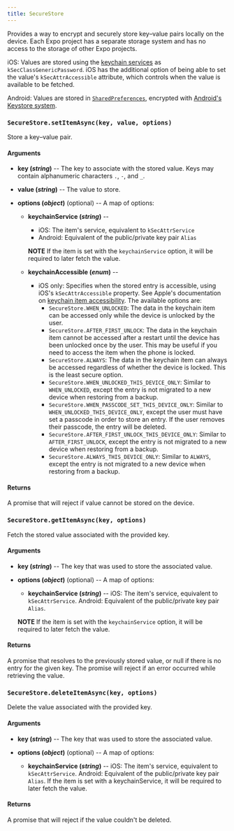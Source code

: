 ```yaml
---
title: SecureStore
---
```


Provides a way to encrypt and securely store key–value pairs locally on the device. Each Expo project has a separate storage system and has no access to the storage of other Expo projects. 

iOS: Values are stored using the [keychain services](https://developer.apple.com/documentation/security/keychain_services) as `kSecClassGenericPassword`. iOS has the additional option of being able to set the value's `kSecAttrAccessible` attribute, which controls when the value is available to be fetched.

Android: Values are stored in [`SharedPreferences`](https://developer.android.com/training/basics/data-storage/shared-preferences.html), encrypted with [Android's Keystore system](https://developer.android.com/training/articles/keystore.html).

### `SecureStore.setItemAsync(key, value, options)`

Store a key–value pair.

#### Arguments

- **key (_string_)** -- The key to associate with the stored value. Keys may contain alphanumeric characters `.`, `-`, and `_`.

- **value (_string_)** -- The value to store.

-   **options (_object_)** (optional) -- A map of options:

    -   **keychainService (_string_)** --

        - iOS: The item's service, equivalent to `kSecAttrService`
        - Android: Equivalent of the public/private key pair `Alias`

        **NOTE** If the item is set with the `keychainService` option, it will be required to later fetch the value.

    -   **keychainAccessible (_enum_)** --
        - iOS only: Specifies when the stored entry is accessible, using iOS's `kSecAttrAccessible` property. See Apple's documentation on [keychain item accessibility](https://developer.apple.com/library/content/documentation/Security/Conceptual/keychainServConcepts/02concepts/concepts.html#//apple_ref/doc/uid/TP30000897-CH204-SW18). The available options are:
            - `SecureStore.WHEN_UNLOCKED`: The data in the keychain item can be accessed only while the device is unlocked by the user.
            - `SecureStore.AFTER_FIRST_UNLOCK`: The data in the keychain item cannot be accessed after a restart until the device has been unlocked once by the user. This may be useful if you need to access the item when the phone is locked.
            - `SecureStore.ALWAYS`: The data in the keychain item can always be accessed regardless of whether the device is locked. This is the least secure option.
            - `SecureStore.WHEN_UNLOCKED_THIS_DEVICE_ONLY`: Similar to `WHEN_UNLOCKED`, except the entry is not migrated to a new device when restoring from a backup.
            - `SecureStore.WHEN_PASSCODE_SET_THIS_DEVICE_ONLY`: Similar to `WHEN_UNLOCKED_THIS_DEVICE_ONLY`, except the user must have set a passcode in order to store an entry. If the user removes their passcode, the entry will be deleted.
            - `SecureStore.AFTER_FIRST_UNLOCK_THIS_DEVICE_ONLY`: Similar to `AFTER_FIRST_UNLOCK`, except the entry is not migrated to a new device when restoring from a backup.
            - `SecureStore.ALWAYS_THIS_DEVICE_ONLY`: Similar to `ALWAYS`, except the entry is not migrated to a new device when restoring from a backup.

#### Returns

A promise that will reject if value cannot be stored on the device.

### `SecureStore.getItemAsync(key, options)`

Fetch the stored value associated with the provided key.

#### Arguments

-   **key (_string_)** -- The key that was used to store the associated value.

-   **options (_object_)** (optional) -- A map of options:
  
    -   **keychainService (_string_)** -- 
      iOS: The item's service, equivalent to `kSecAttrService`.
      Android: Equivalent of the public/private key pair `Alias`.  
      
      **NOTE** If the item is set with the `keychainService` option, it will be required to later fetch the value.

#### Returns

A promise that resolves to the previously stored value, or null if there is no entry for the given key. The promise will reject if an error occurred while retrieving the value.

### `SecureStore.deleteItemAsync(key, options)`

Delete the value associated with the provided key.

#### Arguments

-   **key (_string_)** -- The key that was used to store the associated value.

-   **options (_object_)** (optional) -- A map of options:
  
    -   **keychainService (_string_)** -- iOS: The item's service, equivalent to `kSecAttrService`.  Android: Equivalent of the public/private key pair `Alias`.  If the item is set with a keychainService, it will be required to later fetch the value.

#### Returns

A promise that will reject if the value couldn't be deleted.


